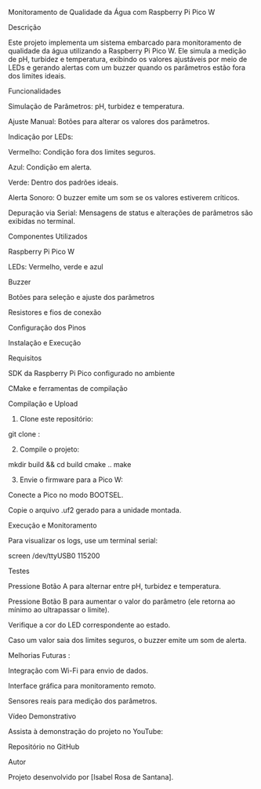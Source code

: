 Monitoramento de Qualidade da Água com Raspberry Pi Pico W

Descrição

Este projeto implementa um sistema embarcado para monitoramento de qualidade da água utilizando a Raspberry Pi Pico W. Ele simula a medição de pH, turbidez e temperatura, exibindo os valores ajustáveis por meio de LEDs e gerando alertas com um buzzer quando os parâmetros estão fora dos limites ideais.

Funcionalidades

Simulação de Parâmetros: pH, turbidez e temperatura.

Ajuste Manual: Botões para alterar os valores dos parâmetros.

Indicação por LEDs:

Vermelho: Condição fora dos limites seguros.

Azul: Condição em alerta.

Verde: Dentro dos padrões ideais.


Alerta Sonoro: O buzzer emite um som se os valores estiverem críticos.

Depuração via Serial: Mensagens de status e alterações de parâmetros são exibidas no terminal.


Componentes Utilizados

Raspberry Pi Pico W

LEDs: Vermelho, verde e azul

Buzzer

Botões para seleção e ajuste dos parâmetros

Resistores e fios de conexão


Configuração dos Pinos

Instalação e Execução

Requisitos

SDK da Raspberry Pi Pico configurado no ambiente

CMake e ferramentas de compilação


Compilação e Upload

1. Clone este repositório:

git clone : 


2. Compile o projeto:

mkdir build && cd build
cmake ..
make


3. Envie o firmware para a Pico W:

Conecte a Pico no modo BOOTSEL.

Copie o arquivo .uf2 gerado para a unidade montada.


Execução e Monitoramento

Para visualizar os logs, use um terminal serial:

screen /dev/ttyUSB0 115200

Testes

Pressione Botão A para alternar entre pH, turbidez e temperatura.

Pressione Botão B para aumentar o valor do parâmetro (ele retorna ao mínimo ao ultrapassar o limite).

Verifique a cor do LED correspondente ao estado.

Caso um valor saia dos limites seguros, o buzzer emite um som de alerta.


Melhorias Futuras : 

Integração com Wi-Fi para envio de dados.

Interface gráfica para monitoramento remoto.

Sensores reais para medição dos parâmetros.


Vídeo Demonstrativo

Assista à demonstração do projeto no YouTube: 

Repositório no GitHub

Autor

Projeto desenvolvido por [Isabel Rosa de Santana].



